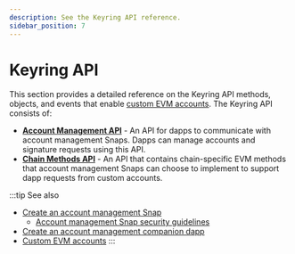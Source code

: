 ```yaml
---
description: See the Keyring API reference.
sidebar_position: 7
---
```


# Keyring API

This section provides a detailed reference on the Keyring API methods, objects, and events that
enable [custom EVM accounts](../../features/custom-evm-accounts/index.md).
The Keyring API consists of:

- [**Account Management API**](account-management/index.md) - An API for dapps to communicate with
  account management Snaps.
  Dapps can manage accounts and signature requests using this API.
- [**Chain Methods API**](chain-methods.md) - An API that contains chain-specific EVM methods that
  account management Snaps can choose to implement to support dapp requests from custom accounts.

:::tip See also

- [Create an account management Snap](../../features/custom-evm-accounts/create-account-snap.md)
  - [Account management Snap security guidelines](../../features/custom-evm-accounts/security.md)
- [Create an account management companion dapp](../../features/custom-evm-accounts/create-companion-dapp.md)
- [Custom EVM accounts](../../features/custom-evm-accounts/index.md)
  :::
